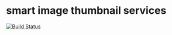 # smart image thumbnail services

[![Build Status](https://travis-ci.org/smartsquare/image-thumbnailer.svg?branch=master)](https://travis-ci.org/smartsquare/image-thumbnailer)
